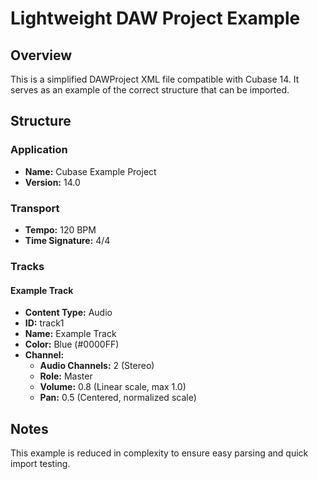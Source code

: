 
# Lightweight DAW Project Example

## Overview

This is a simplified DAWProject XML file compatible with Cubase 14. It serves as an example of the correct structure that can be imported.

## Structure

### Application
- **Name:** Cubase Example Project
- **Version:** 14.0

### Transport
- **Tempo:** 120 BPM
- **Time Signature:** 4/4

### Tracks
#### Example Track
- **Content Type:** Audio
- **ID:** track1
- **Name:** Example Track
- **Color:** Blue (#0000FF)
- **Channel:**
  - **Audio Channels:** 2 (Stereo)
  - **Role:** Master
  - **Volume:** 0.8 (Linear scale, max 1.0)
  - **Pan:** 0.5 (Centered, normalized scale)

## Notes
This example is reduced in complexity to ensure easy parsing and quick import testing.
